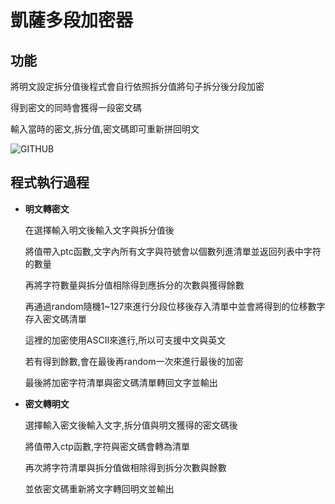 凱薩多段加密器
====
## 功能
將明文設定拆分值後程式會自行依照拆分值將句子拆分後分段加密

得到密文的同時會獲得一段密文碼

輸入當時的密文,拆分值,密文碼即可重新拼回明文

![GITHUB]( https://cdn.discordapp.com/attachments/953597155904487424/1028687804215070720/unknown.png)
## 程式執行過程
* **明文轉密文**

    在選擇輸入明文後輸入文字與拆分值後
    
    將值帶入ptc函數,文字內所有文字與符號會以個數列進清單並返回列表中字符的數量
    
    再將字符數量與拆分值相除得到應拆分的次數與獲得餘數
    
    再通過random隨機1~127來進行分段位移後存入清單中並會將得到的位移數字存入密文碼清單
    
    這裡的加密使用ASCII來進行,所以可支援中文與英文
    
    若有得到餘數,會在最後再random一次來進行最後的加密
    
    最後將加密字符清單與密文碼清單轉回文字並輸出
* **密文轉明文**

    選擇輸入密文後輸入文字,拆分值與明文獲得的密文碼後
    
    將值帶入ctp函數,字符與密文碼會轉為清單
    
    再次將字符清單與拆分值做相除得到拆分次數與餘數
    
    並依密文碼重新將文字轉回明文並輸出
    
    
